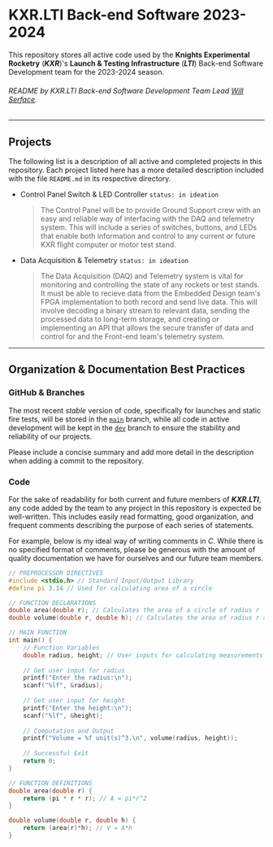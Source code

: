 # KXR.LTI Back-end Software 2023-2024

This repository stores all active code used by the
**Knights Experimental Rocketry** (***KXR***)'s
**Launch & Testing Infrastructure** (***LTI***)
Back-end Software Development team for the 2023-2024 season.

###### README by KXR.LTI Back-end Software Development Team Lead [Will Serface](https://discord.com/users/609211773303652372).

______

## Projects

The following list is a description of all active and completed projects
in this repository. Each project listed here has a more detailed description
included with the file `README.md` in its respective directory.

- Control Panel Switch & LED Controller `status: in ideation`
  > The Control Panel will be to provide Ground Support crew with an easy and
  > reliable way of interfacing with the DAQ and telemetry system. This will
  > include a series of switches, buttons, and LEDs that enable both information
  > and control to any current or future KXR flight computer or motor test stand.
- Data Acquisition & Telemetry `status: in ideation`
  > The Data Acquisition (DAQ) and Telemetry system is vital for monitoring and
  > controlling the state of any rockets or test stands. It must be able to
  > recieve data from the Embedded Design team's FPGA implementation to both
  > record and send live data. This will involve decoding a binary stream to
  > relevant data, sending the processed data to long-term storage, and
  > creating or implementing an API that allows the secure transfer of data
  > and control for and the Front-end team's telemetry system.

___

## Organization & Documentation Best Practices

### GitHub & Branches

The most recent *stable* version of code, specifically for launches and
static fire tests, will be stored in the
[`main`](https://github.com/KXR-UCF/BackendSoftware24/tree/main) branch,
while all code in active development will be kept in the
[`dev`](https://github.com/KXR-UCF/BackendSoftware24/tree/dev) branch
to ensure the stability and reliability of our projects.

Please include a concise summary and add more detail in the description
when adding a commit to the repository.

### Code

For the sake of readability for both current and future members of ***KXR.LTI***,
any code added by the team to any project in this repository is expected be
well-written. This includes easily read formatting, good organization,
and frequent comments describing the purpose of each series of statements.

For example, below is my ideal way of writing comments in *C*.
While there is no specified format of comments, please be generous with the
amount of quality documentation we have for ourselves and our future team members.

```C
// PREPROCESSOR DIRECTIVES
#include <stdio.h> // Standard Input/Output Library
#define pi 3.14 // Used for calculating area of a circle

// FUNCTION DECLARATIONS
double area(double r); // Calculates the area of a circle of radius r
double volume(double r, double h); // Calculates the area of radius r and height h

// MAIN FUNCTION
int main() {
    // Function Variables
    double radius, height; // User inputs for calculating measurements
    
    // Get user input for radius
    printf("Enter the radius:\n");
    scanf("%lf", &radius);
    
    // Get user input for height
    printf("Enter the height:\n");
    scanf("%lf", &height);
    
    // Computation and Output
    printf("Volume = %f unit(s)^3.\n", volume(radius, height));
    
    // Successful Exit
    return 0;
}

// FUNCTION DEFINITIONS
double area(double r) {
    return (pi * r * r); // A = pi*r^2
}

double volume(double r, double h) {
    return (area(r)*h); // V = A*h
}
```

